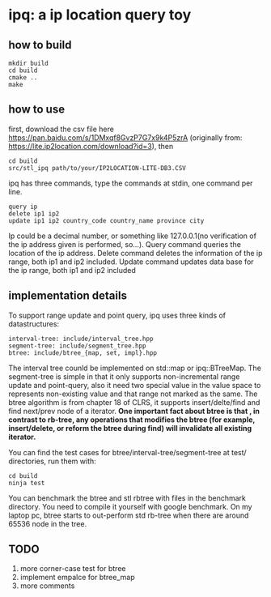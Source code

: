# ipq: a ip location query toy
## how to build
```
mkdir build
cd build
cmake ..
make
```
## how to use
first, download the csv file here https://pan.baidu.com/s/1DMxqf8GvzP7G7x9k4P5zrA (originally from: https://lite.ip2location.com/download?id=3), then
```
cd build
src/stl_ipq path/to/your/IP2LOCATION-LITE-DB3.CSV
```


ipq has three commands, type the commands at stdin, one command per line.
```
query ip
delete ip1 ip2
update ip1 ip2 country_code country_name province city
```
Ip could be a decimal number, or something like 127.0.0.1(no verification of the ip address given is performed, so...). Query command queries the location of the ip address. Delete command deletes the information of the ip range, both ip1 and ip2 included. Update command updates data base for the ip range, both ip1 and ip2 included

## implementation details
To support range update and point query, ipq uses three kinds of datastructures:
```
interval-tree: include/interval_tree.hpp
segment-tree: include/segment_tree.hpp
btree: include/btree_{map, set, impl}.hpp
```

The interval tree counld be implemented on std::map or ipq::BTreeMap. The segment-tree is simple in that it only supports non-incremental range update and point-query, also it need two special value in the value space to represents non-existing value and that range not marked as the same. The btree algorithm is from chapter 18 of CLRS, it supports insert/delte/find and find next/prev node of a iterator. **One important fact about btree is that , in contrast to rb-tree, any operations that modifies the btree (for example, insert/delete, or reform the btree during find) will invalidate all existing iterator.**

You can find the test cases for btree/interval-tree/segment-tree at test/ directories, run them with:
```
cd build
ninja test
```

You can benchmark the btree and stl rbtree with files in the benchmark directory. You need to compile it yourself with google benchmark. On my laptop pc, btree starts to out-perform std rb-tree when there are around 65536 node in the tree.

## TODO
1. more corner-case test for btree
2. implement empalce for btree_map
3. more comments
